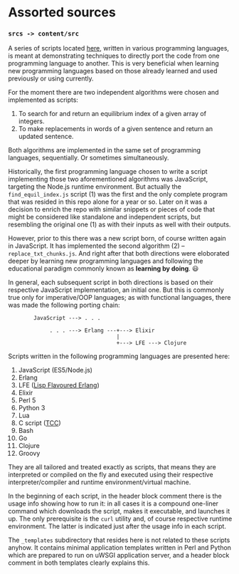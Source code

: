 # Assorted sources

### `srcs -> content/src`

A series of scripts located [here](https://github.com/rgolubtsov/rgolubtsov.github.io/tree/master/content/src "Assorted sources on GitHub"), written in various programming languages, is meant at demonstrating techniques to directly port the code from one programming language to another. This is very beneficial when learning new programming languages based on those already learned and used previously or using currently.

For the moment there are two independent algorithms were chosen and implemented as scripts:

1. To search for and return an equilibrium index of a given array of integers.
2. To make replacements in words of a given sentence and return an updated sentence.

Both algorithms are implemented in the same set of programming languages, sequentially. Or sometimes simultaneously.

Historically, the first programming language chosen to write a script implementing those two aforementioned algorithms was JavaScript, targeting the Node.js runtime environment. But actually the `find_equil_index.js` script (1) was the first and the only complete program that was resided in this repo alone for a year or so. Later on it was a decision to enrich the repo with similar snippets or pieces of code that might be considered like standalone and independent scripts, but resembling the original one (1) as with their inputs as well with their outputs.

However, prior to this there was a new script born, of course written again in JavaScript. It has implemented the second algorithm (2) &ndash; `replace_txt_chunks.js`. And right after that both directions were eloborated deeper by learning new programming languages and following the educational paradigm commonly known as **learning by doing**. :smiley:

In general, each subsequent script in both directions is based on their respective JavaScript implementation, an initial one. But this is commonly true only for imperative/OOP languages; as with functional languages, there was made the following porting chain:

```
        JavaScript ---> . . .

             . . . ---> Erlang ---+---> Elixir
                                  |
                                  +---> LFE ---> Clojure
```

Scripts written in the following programming languages are presented here:

1. JavaScript (ES5/Node.js)
2. Erlang
3. LFE ([Lisp Flavoured Erlang](http://lfe.io "Lisp Flavoured Erlang"))
4. Elixir
5. Perl 5
6. Python 3
7. Lua
8. C script ([TCC](https://bellard.org/tcc "Tiny C Compiler"))
9. Bash
10. Go
11. Clojure
12. Groovy

They are all tailored and treated exactly as scripts, that means they are interpreted or compiled on the fly and executed using their respective interpreter/compiler and runtime environment/virtual machine.

In the beginning of each script, in the header block comment there is the usage info showing how to run it: in all cases it is a compound one-liner command which downloads the script, makes it executable, and launches it up. The only prerequisite is the `curl` utility and, of course respective runtime environment. The latter is indicated just after the usage info in each script.

The `_templates` subdirectory that resides here is not related to these scripts anyhow. It contains minimal application templates written in Perl and Python which are prepared to run on uWSGI application server, and a header block comment in both templates clearly explains this.
